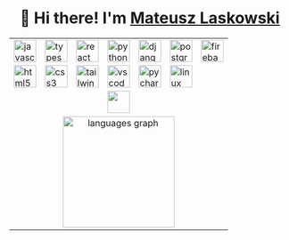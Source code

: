 <h1 align="center">👋 Hi there! I'm <a href="https://matcane.github.io">Mateusz Laskowski</a></h1>
<div align="center">
    <table>
        <tr>
            <td><a href="#"><img src="https://cdn.jsdelivr.net/gh/devicons/devicon/icons/javascript/javascript-original.svg" height="40" alt="javascript logo" /></a></td>
            <td><a href="#"><img src="https://cdn.jsdelivr.net/gh/devicons/devicon/icons/typescript/typescript-original.svg" height="40" alt="typescript logo" /></a></td>
            <td><a href="#"><img src="https://cdn.jsdelivr.net/gh/devicons/devicon/icons/react/react-original.svg" height="40" alt="react logo" /></a></td>
            <td><a href="#"><img src="https://cdn.jsdelivr.net/gh/devicons/devicon/icons/python/python-original.svg" height="40" alt="python logo" /></a></td>
            <td><a href="#"><img src="https://cdn.jsdelivr.net/gh/devicons/devicon/icons/django/django-plain.svg" height="40" alt="django logo" /></a></td>
            <td><a href="#"><img src="https://cdn.jsdelivr.net/gh/devicons/devicon/icons/postgresql/postgresql-original.svg" height="40" alt="postgresql logo" /></a></td>
            <td><a href="#"><img src="https://cdn.jsdelivr.net/gh/devicons/devicon/icons/firebase/firebase-plain.svg" height="40" alt="firebase logo"  /></a></td>
        </tr>
        <tr>
            <td><a href="#"><img src="https://cdn.jsdelivr.net/gh/devicons/devicon/icons/html5/html5-original.svg" height="40" alt="html5 logo" /></a></td>
            <td><a href="#"><img src="https://cdn.jsdelivr.net/gh/devicons/devicon/icons/css3/css3-original.svg" height="40" alt="css3 logo" /></a></td>
            <td><a href="#"><img src="https://cdn.simpleicons.org/tailwindcss/06B6D4" height="40" alt="tailwindcss logo" /></a></td>
            <td><a href="#"><img src="https://cdn.jsdelivr.net/gh/devicons/devicon/icons/vscode/vscode-original.svg" height="40" alt="vscode logo" /></a></td>
            <td><a href="#"><img src="https://cdn.jsdelivr.net/gh/devicons/devicon/icons/pycharm/pycharm-original.svg" height="40" alt="pycharm logo" /></a></td>
            <td><a href="#"><img src="https://cdn.jsdelivr.net/gh/devicons/devicon/icons/linux/linux-original.svg" height="40" alt="linux logo" /></a></td>
        </tr>
        <tr align="center">
            <td colspan="8"><a href="#"><img src="data:," height="40" alt /></a></td>
        </tr>
        <tr align="center">
            <td colspan="8"><a href="#"><img src="https://github-readme-stats.vercel.app/api/top-langs?username=matcane&locale=en&hide_title=false&layout=compact&card_width=320&langs_count=8&theme=dracula&hide_border=false&order=2" height="200" alt="languages graph" /></a></td>
        </tr>
    </table>
</div>
